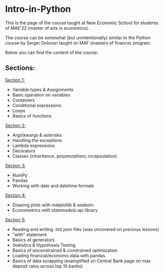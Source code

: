 # Intro-in-Python

This is the page of the course taught at New Economic School for students of MAE'22 (master of arts in economics).

The course can be somewhat (but unintentionally) similar to the Python course by Sergei Golovan taught on MAF (masters of finance) program. 

Below you can find the content of the course:

## **Sections**:
[Section 
1:](https://github.com/kkrainev/Intro-in-Python/blob/master/Sections/Section%201/Python_Section_1.ipynb)
* Variable types & Assignments
* Basic operation on variables
* Containers
* Conditional expressions
* Loops
* Basics of functions

[Section 2:](https://github.com/kkrainev/Intro-in-Python/blob/master/Sections/Section%202/Python_Section_2.ipynb)
* Args\kwargs & asterisks
* Handling the exceptions
* Lambda expressions
* Decorators
* Classes (inheritance, polymorphism, incapsulation)

[Section 3:](https://github.com/kkrainev/Intro-in-Python/blob/master/Sections/Section%203/Python_Section_3.ipynb)
* NumPy
* Pandas
* Working with date and datetime formats

[Section 4:](https://github.com/kkrainev/Intro-in-Python/blob/master/Sections/Section%204/Python_Section_4.ipynb)
* Drawing plots with matplotlib & seaborn
* Econometrics with statsmodels.api library

[Section 5:](https://github.com/kkrainev/Intro-in-Python/blob/master/Sections/Section%205/Python_Section_5.ipynb)
* Reading and writing .txt/.json files (was uncovered on previous lessons)
* "with" statement
* Basics of generators
* Statistics & Hypothesis Testing
* Basics of unconstrained & constrained optimization
* Loading financial/economic data with pandas
* Basics of data scrapping (examplified on Central Bank page on max deposit rates across top 10 banks) 
